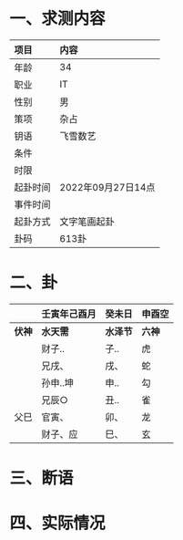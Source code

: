 # 一、求测内容
|项目|内容|
|:-|:-|
|年龄|34|
|职业|IT|
|性别|男|
|策项|杂占|
|钥语|飞雪数艺|
|条件||
|时限||
|起卦时间|2022年09月27日14点|
|事件时间||
|起卦方式|文字笔画起卦|
|卦码|613卦|

# 二、卦
||壬寅年己酉月|癸未日|申酉空|
|:-|:-|:-|:-|
|**伏神**|**水天需**|**水泽节**|**六神**|
||财子..|子..|虎|
||兄戌、|戌、|蛇|
||孙申..坤|申..|勾|
||兄辰○|丑..|雀|
|父巳|官寅、|卯、|龙|
||财子、应|巳、|玄|


# 三、断语

# 四、实际情况